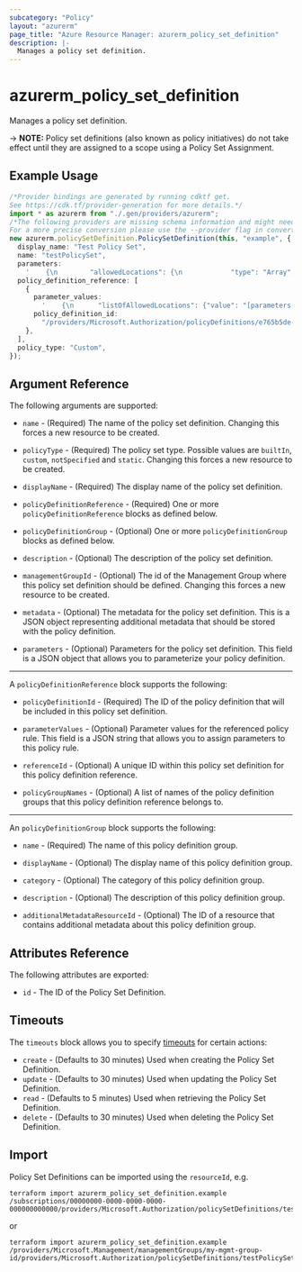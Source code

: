 ```yaml
---
subcategory: "Policy"
layout: "azurerm"
page_title: "Azure Resource Manager: azurerm_policy_set_definition"
description: |-
  Manages a policy set definition.
---
```


# azurerm\_policy\_set\_definition

Manages a policy set definition.

\-> **NOTE:**  Policy set definitions (also known as policy initiatives) do not take effect until they are assigned to a scope using a Policy Set Assignment.

## Example Usage

```typescript
/*Provider bindings are generated by running cdktf get.
See https://cdk.tf/provider-generation for more details.*/
import * as azurerm from "./.gen/providers/azurerm";
/*The following providers are missing schema information and might need manual adjustments to synthesize correctly: azurerm.
For a more precise conversion please use the --provider flag in convert.*/
new azurerm.policySetDefinition.PolicySetDefinition(this, "example", {
  display_name: "Test Policy Set",
  name: "testPolicySet",
  parameters:
    '    {\n        "allowedLocations": {\n            "type": "Array",\n            "metadata": {\n                "description": "The list of allowed locations for resources.",\n                "displayName": "Allowed locations",\n                "strongType": "location"\n            }\n        }\n    }\n',
  policy_definition_reference: [
    {
      parameter_values:
        '    {\n      "listOfAllowedLocations": {"value": "[parameters(\'allowedLocations\')]"}\n    }\n',
      policy_definition_id:
        "/providers/Microsoft.Authorization/policyDefinitions/e765b5de-1225-4ba3-bd56-1ac6695af988",
    },
  ],
  policy_type: "Custom",
});

```

## Argument Reference

The following arguments are supported:

*   `name` - (Required) The name of the policy set definition. Changing this forces a new resource to be created.

*   `policyType` - (Required) The policy set type. Possible values are `builtIn`, `custom`, `notSpecified` and `static`. Changing this forces a new resource to be created.

*   `displayName` - (Required) The display name of the policy set definition.

*   `policyDefinitionReference` - (Required) One or more `policyDefinitionReference` blocks as defined below.

*   `policyDefinitionGroup` - (Optional) One or more `policyDefinitionGroup` blocks as defined below.

*   `description` - (Optional) The description of the policy set definition.

*   `managementGroupId` - (Optional) The id of the Management Group where this policy set definition should be defined. Changing this forces a new resource to be created.

*   `metadata` - (Optional) The metadata for the policy set definition. This is a JSON object representing additional metadata that should be stored with the policy definition.

*   `parameters` - (Optional) Parameters for the policy set definition. This field is a JSON object that allows you to parameterize your policy definition.

***

A `policyDefinitionReference` block supports the following:

*   `policyDefinitionId` - (Required) The ID of the policy definition that will be included in this policy set definition.

*   `parameterValues` - (Optional) Parameter values for the referenced policy rule. This field is a JSON string that allows you to assign parameters to this policy rule.

*   `referenceId` - (Optional) A unique ID within this policy set definition for this policy definition reference.

*   `policyGroupNames` - (Optional) A list of names of the policy definition groups that this policy definition reference belongs to.

***

An `policyDefinitionGroup` block supports the following:

*   `name` - (Required) The name of this policy definition group.

*   `displayName` - (Optional) The display name of this policy definition group.

*   `category` - (Optional) The category of this policy definition group.

*   `description` - (Optional) The description of this policy definition group.

*   `additionalMetadataResourceId` - (Optional) The ID of a resource that contains additional metadata about this policy definition group.

## Attributes Reference

The following attributes are exported:

* `id` - The ID of the Policy Set Definition.

## Timeouts

The `timeouts` block allows you to specify [timeouts](https://www.terraform.io/language/resources/syntax#operation-timeouts) for certain actions:

* `create` - (Defaults to 30 minutes) Used when creating the Policy Set Definition.
* `update` - (Defaults to 30 minutes) Used when updating the Policy Set Definition.
* `read` - (Defaults to 5 minutes) Used when retrieving the Policy Set Definition.
* `delete` - (Defaults to 30 minutes) Used when deleting the Policy Set Definition.

## Import

Policy Set Definitions can be imported using the `resourceId`, e.g.

```shell
terraform import azurerm_policy_set_definition.example /subscriptions/00000000-0000-0000-0000-000000000000/providers/Microsoft.Authorization/policySetDefinitions/testPolicySet
```

or

```shell
terraform import azurerm_policy_set_definition.example /providers/Microsoft.Management/managementGroups/my-mgmt-group-id/providers/Microsoft.Authorization/policySetDefinitions/testPolicySet
```
